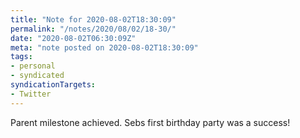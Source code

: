 ```yaml
---
title: "Note for 2020-08-02T18:30:09"
permalink: "/notes/2020/08/02/18-30/"
date: "2020-08-02T06:30:09Z"
meta: "note posted on 2020-08-02T18:30:09"
tags:
- personal
- syndicated
syndicationTargets:
- Twitter
---
```

Parent milestone achieved. Sebs first birthday party was a success!
